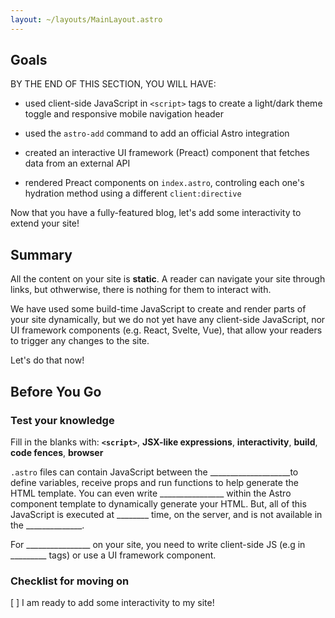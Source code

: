 ```yaml
---
layout: ~/layouts/MainLayout.astro
---
```


## Goals

BY THE END OF THIS SECTION, YOU WILL HAVE:

- used client-side JavaScript in `<script>` tags to create a light/dark theme toggle and responsive mobile navigation header

- used the `astro-add` command to add an official Astro integration

- created an interactive UI framework (Preact) component that fetches data from an external API

- rendered Preact components on `index.astro`, controling each one's hydration method using a different `client:directive`

Now that you have a fully-featured blog, let's add some interactivity to extend your site!

## Summary

All the content on your site is **static**. A reader can navigate your site through links, but othwerwise, there is nothing for them to interact with.

We have used some build-time JavaScript to create and render parts of your site dynamically, but we do not yet have any client-side JavaScript, nor UI framework components (e.g. React, Svelte, Vue), that allow your readers to trigger any changes to the site.

Let's do that now!

## Before You Go

### Test your knowledge

Fill in the blanks with: **`<script>`**, **JSX-like expressions**, **interactivity**, **build**, **code fences**, **browser**

`.astro` files can contain JavaScript between the ____________________to define variables, receive props and run functions to help generate the HTML template. You can even write ________________ within the Astro component template to dynamically generate your HTML. But, all of this JavaScript is executed at ________ time, on the server, and is not available in the ______________.

For ________________ on your site, you need to write client-side JS (e.g in _________ tags) or use a UI framework component.


### Checklist for moving on
[ ] I am ready to add some interactivity to my site!
